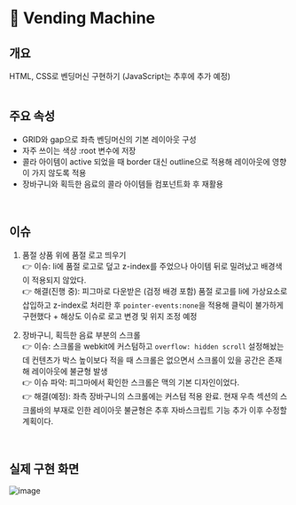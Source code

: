# 🥤 Vending Machine

## 개요

HTML, CSS로 벤딩머신 구현하기 (JavaScript는 추후에 추가 예정)
<br>
<br>

## 주요 속성

- GRID와 gap으로 좌측 벤딩머신의 기본 레이아웃 구성
- 자주 쓰이는 색상 :root 변수에 저장
- 콜라 아이템이 active 되었을 때 border 대신 outline으로 적용해 레이아웃에 영향이 가지 않도록 적용
- 장바구니와 획득한 음료의 콜라 아이템들 컴포넌트화 후 재활용
<br>

## 이슈

1. 품절 상품 위에 품절 로고 띄우기 <br>
  👉 이슈: li에 품절 로고로 덮고 z-index를 주었으나 아이템 뒤로 밀려났고 배경색이 적용되지 않았다. <br>
  👉 해결(진행 중): 피그마로 다운받은 (검정 배경 포함) 품절 로고를 li에 가상요소로 삽입하고 z-index로 처리한 후 `pointer-events:none`을 적용해 클릭이 불가하게 구현했다 + 해상도 이슈로 로고 변경 및 위지 조정 예정<br>
  
2. 장바구니, 획득한 음료 부분의 스크롤 <br>
  👉 이슈: 스크롤을 webkit에 커스텀하고 `overflow: hidden scroll` 설정해놨는데 컨텐츠가 박스 높이보다 적을 때 스크롤은 없으면서 스크롤이 있을 공간은 존재해 레이아웃에 불균형 발생 <br>
  👉 이슈 파악: 피그마에서 확인한 스크롤은 맥의 기본 디자인이었다. <br>
  👉 해결(예정): 좌측 장바구니의 스크롤에는 커스텀 적용 완료. 현재 우측 섹션의 스크롤바의 부재로 인한 레이아웃 불균형은 추후 자바스크립트 기능 추가 이후 수정할 계획이다.
<br>

## 실제 구현 화면
![image](https://user-images.githubusercontent.com/80025366/165066444-9a50f1dd-4eb8-4ef4-8a68-0454ac98efc0.png)
